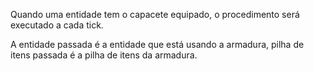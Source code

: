 Quando uma entidade tem o capacete equipado, o procedimento será executado a cada tick.

A entidade passada é a entidade que está usando a armadura, pilha de itens passada é a pilha de itens da armadura.